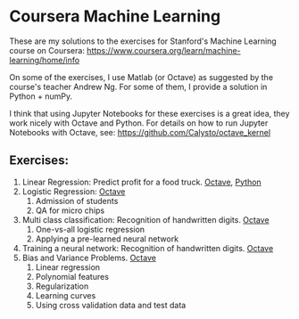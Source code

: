 Coursera Machine Learning
=========================

These are my solutions to the exercises for Stanford's Machine Learning course on Coursera: 
https://www.coursera.org/learn/machine-learning/home/info

On some of the exercises, I use Matlab (or Octave) as suggested by the course's teacher Andrew Ng.
For some of them, I provide a solution in Python + numPy.

I think that using Jupyter Notebooks for these exercises is a great idea, they work nicely with Octave and Python.
For details on how to run Jupyter Notebooks with Octave, see: https://github.com/Calysto/octave_kernel

Exercises:
----------

1. Linear Regression: Predict profit for a food truck. [Octave](exercise1/exercise1-octave.ipynb), 
    [Python](exercise1/exercise1-python.ipynb)
2. Logistic Regression: [Octave](exercise2/exercise2-octave.ipynb) 
    1. Admission of students
    2. QA for micro chips
3. Multi class classification: Recognition of handwritten digits. [Octave](exercise3/exercise3-octave.ipynb)
    1. One-vs-all logistic regression
    2. Applying a pre-learned neural network
4. Training a neural network: Recognition of handwritten digits. [Octave](exercise4/exercise4-octave.ipynb)
5. Bias and Variance Problems. [Octave](exercise5/exercise5-octave.ipynb)  
    1. Linear regression
    2. Polynomial features
    3. Regularization
    4. Learning curves
    5. Using cross validation data and test data

